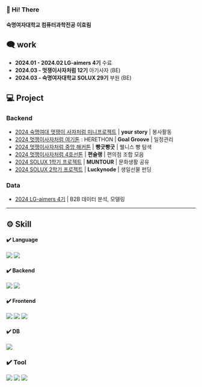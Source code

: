 ### 👏 Hi! There
#### 숙명여자대학교 컴퓨터과학전공 이효림

## 🗨️ work
- **2024.01 - 2024.02 LG-aimers 4기** 수료
- **2024.03 -  멋쟁이사자처럼 12기** 아기사자 (BE)
- **2024.03 -  숙명여자대학교 SOLUX 29기** 부원 (BE)

## 💻 Project

### Backend
- [2024 숙명여대 멋쟁이 사자처럼 미니프로젝트](https://github.com/mhdiree/yourstory-BE.git) | **your story** | 봉사활동
- [2024 멋쟁이사자처럼 여기톤](https://github.com/mhdiree/2024-Herethon-19.git) : HERETHON | **Goal Groove** | 일정관리
- [2024 멋쟁이사자처럼 중앙 해커톤](https://github.com/mhdiree/DreamPatissier-Server.git) | **빵긋빵굿** | 웰니스 빵 탐색
- [2024 멋쟁이사자처럼 4호선톤](https://github.com/mhdiree/BACKEND.git) | **편슐랭** | 편의점 조합 모음
- [2024 SOLUX 1학기 프로젝트](https://github.com/mhdiree/solux_24-01_Backend.git) | **MUNTOUR** | 문화생활 공유
- [2024 SOLUX 2학기 프로젝트](https://github.com/mhdiree/gift-moment-server) | **Luckynode** | 생일선물 펀딩

### Data
- [2024 LG-aimers 4기](https://github.com/mhdiree/lg-aimers.git) | B2B 데이터 분석, 모델링

---

## ⚙️ Skill

#### ✔️ Language
<img src="https://img.shields.io/badge/java-007396?style=for-the-badge&logo=OpenJDK&logoColor=white"> <img src="https://img.shields.io/badge/Python-3776AB?style=for-the-badge&logo=Python&logoColor=white">

#### ✔️ Backend
<img src="https://img.shields.io/badge/springboot-6DB33F?style=for-the-badge&logo=springboot&logoColor=white"> <img src="https://img.shields.io/badge/Node.js-339933?style=for-the-badge&logo=Node.js&logoColor=white">

#### ✔️ Frontend
<img src="https://img.shields.io/badge/HTML5-E34F26?style=for-the-badge&logo=HTML5&logoColor=white"> <img src="https://img.shields.io/badge/CSS3-1572B6?style=for-the-badge&logo=CSS3&logoColor=white"> <img src="https://img.shields.io/badge/JavaScript-F7DF1E?style=for-the-badge&logo=JavaScript&logoColor=white">

#### ✔️ DB
<img src="https://img.shields.io/badge/MySQL-4479A1?style=for-the-badge&logo=MySQL&logoColor=white">

### ✔️ Tool
<img src="https://img.shields.io/badge/git-F05033.svg?style=for-the-badge&logo=git&logoColor=white" /> <img src="https://img.shields.io/badge/github-181717.svg?style=for-the-badge&logo=github&logoColor=white" /> <img src="https://img.shields.io/badge/Notion-F3F3F3.svg?style=for-the-badge&logo=notion&logoColor=black" />


